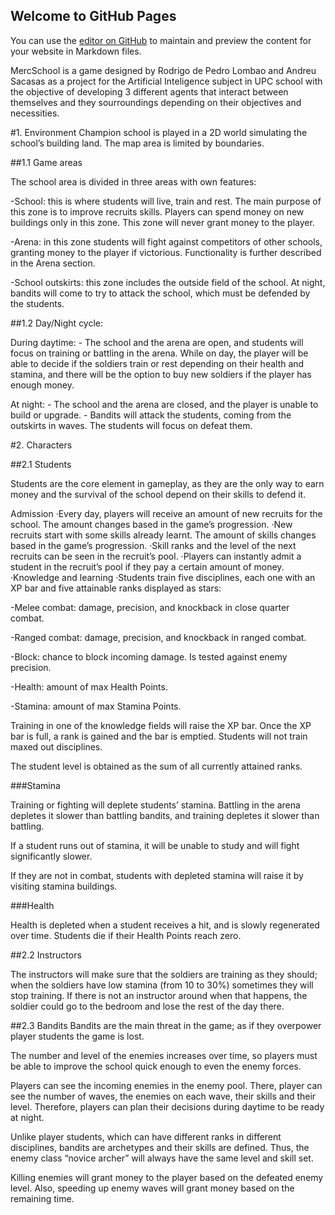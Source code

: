 ## Welcome to GitHub Pages

You can use the [editor on GitHub](https://github.com/Andreu997/MercSchool/edit/master/index.md) to maintain and preview the content for your website in Markdown files.

MercSchool is a game designed by Rodrigo de Pedro Lombao and Andreu Sacasas as a project for the Artificial Inteligence subject in UPC school with the objective of developing 3 different agents that interact between themselves and they sourroundings depending on their objectives and necessities.

#1. Environment
Champion school is played in a 2D world simulating the school’s building land. The map area is limited by boundaries.

##1.1 Game areas

The school area is divided in three areas with own features:

-School: this is where students will live, train and rest. The main purpose of this zone is to improve recruits skills. Players can spend money on new buildings only in this zone. This zone will never grant money to the player.

-Arena: in this zone students will fight against competitors of other schools, granting money to the player if victorious. Functionality is further described in the Arena section.

-School outskirts: this zone includes the outside field of the school. At night, bandits will come to try to attack the school, which must be defended by the students.

##1.2 Day/Night cycle:

During daytime: - The school and the arena are open, and students will focus on training or battling in the arena. While on day, the player will be able to decide if the soldiers train or rest depending on their health and stamina, and there will be the option to buy new soldiers if the player has enough money.

At night: - The school and the arena are closed, and the player is unable to build or upgrade. - Bandits will attack the students, coming from the outskirts in waves. The students will focus on defeat them.


#2. Characters

##2.1 Students

Students are the core element in gameplay, as they are the only way to earn money and the survival of the school depend on their skills to defend it.

Admission
·Every day, players will receive an amount of new recruits for the school. The amount changes based in the game’s progression.
·New recruits start with some skills already learnt. The amount of skills changes based in the game’s progression.
·Skill ranks and the level of the next recruits can be seen in the recruit’s pool.
·Players can instantly admit a student in the recruit’s pool if they pay a certain amount of money.
·Knowledge and learning
·Students train five disciplines, each one with an XP bar and five attainable ranks displayed as stars:

-Melee combat: damage, precision, and knockback in close quarter combat.

-Ranged combat: damage, precision, and knockback in ranged combat.

-Block: chance to block incoming damage. Is tested against enemy precision.

-Health: amount of max Health Points.

-Stamina: amount of max Stamina Points.

Training in one of the knowledge fields will raise the XP bar. Once the XP bar is full, a rank is gained and the bar is emptied. Students will not train maxed out disciplines.

The student level is obtained as the sum of all currently attained ranks.

###Stamina

Training or fighting will deplete students’ stamina. Battling in the arena depletes it slower than battling bandits, and training depletes it slower than battling.

If a student runs out of stamina, it will be unable to study and will fight significantly slower.

If they are not in combat, students with depleted stamina will raise it by visiting stamina buildings.

###Health

Health is depleted when a student receives a hit, and is slowly regenerated over time. Students die if their Health Points reach zero.

##2.2 Instructors

The instructors will make sure that the soldiers are training as they should; when the soldiers have low stamina (from 10 to 30%) sometimes they will stop training. If there is not an instructor around when that happens, the soldier could go to the bedroom and lose the rest of the day there.

##2.3 Bandits
Bandits are the main threat in the game; as if they overpower player students the game is lost.

The number and level of the enemies increases over time, so players must be able to improve the school quick enough to even the enemy forces.

Players can see the incoming enemies in the enemy pool. There, player can see the number of waves, the enemies on each wave, their skills and their level. Therefore, players can plan their decisions during daytime to be ready at night.

Unlike player students, which can have different ranks in different disciplines, bandits are archetypes and their skills are defined. Thus, the enemy class “novice archer” will always have the same level and skill set.

Killing enemies will grant money to the player based on the defeated enemy level. Also, speeding up enemy waves will grant money based on the remaining time.
